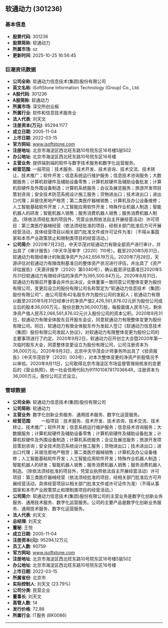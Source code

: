 ## 软通动力 (301236)

### 基本信息

- **股票代码**: 301236
- **股票简称**: 软通动力
- **所属市场**: sz
- **更新时间**: 2025-10-25 16:56:45

### 巨潮资讯数据

- **公司全称**: 软通动力信息技术(集团)股份有限公司
- **英文名称**: iSoftStone Information Technology (Group) Co., Ltd.
- **A股代码**: 301236
- **A股简称**: 软通动力
- **所属市场**: 深交所创业板
- **所属行业**: 软件和信息技术服务业
- **法人代表**: 刘天文
- **注册资本(万元)**: 95294.1177
- **成立日期**: 2005-11-04
- **上市日期**: 2022-03-15
- **官方网站**: www.isoftstone.com
- **注册地址**: 北京市海淀区西北旺东路10号院东区16号楼5层502
- **办公地址**: 北京市海淀区西北旺东路10号院东区16号楼
- **主营业务**: 提供端到端的软件与数字技术服务和数字化运营服务。
- **经营范围**: 一般项目：技术服务、技术开发、技术咨询、技术交流、技术转让、技术推广；软件开发；信息系统运行维护服务；信息技术咨询服务；大数据服务；计算机软硬件及辅助设备零售；计算机软硬件及辅助设备批发；计算机软硬件及外围设备制造；计算机系统服务；会议及展览服务；旅游开发项目策划咨询；安全技术防范系统设计施工服务；货物进出口；技术进出口；进出口代理；非居住房地产租赁；第二类医疗器械销售；计算机及办公设备维修；人工智能基础软件开发；人工智能应用软件开发；特殊作业机器人制造；智能机器人的研发；智能机器人销售；服务消费机器人销售；服务消费机器人制造。（除依法须经批准的项目外，凭营业执照依法自主开展经营活动）许可项目：第三类医疗器械经营（依法须经批准的项目，经相关部门批准后方可开展经营活动，具体经营项目以相关部门批准文件或许可证件为准）（不得从事国家和本市产业政策禁止和限制类项目的经营活动。）
- **公司简介**: 2020年7月23日，中天华茂对软通动力有限全部资产进行审计，并出具了《审计报告》（中天华茂审字〔2020〕110号）。截至2020年5月31日，软通动力有限经审计的账面净资产为242,656.19万元。2020年7月28日，天源评估对软通动力有限改制基准日的整体资产状况进行评估，并出具了《资产评估报告》（天源评报字〔2020〕第0340号），确认截至评估基准日2020年5月31日软通动力有限经评估的净资产为395,500.84万元。2020年8月31日，软通动力有限召开董事会并作出决议，全体董事一致同意公司整体变更为股份有限公司，变更后设立的股份有限公司名称暂定为“软通动力信息技术（集团）股份有限公司”，由公司现有42名股东作为股份公司的发起人；软通动力有限以截至2020年5月31日经审计的净资产值2,426,561,876.02元折为股份公司成立后的股本36,000万元，股份总数为36,000万股，每股面值人民币1元，剩余净资产值人民币2,066,561,876.02元计入股份公司的资本公积。2020年8月31日，软通动力有限全体股东召开股东会议，同意软通动力有限整体变更为股份有限公司。同日，软通动力有限全体股东作为发起人签订《软通动力信息技术（集团）股份有限公司发起人协议》，对软通动力有限整体变更为股份公司的主要事项进行了约定。2020年9月2日，软通动力召开创立大会暨2020年第一次临时股东大会，同意整体变更设立为股份有限公司，公司注册资本为36,000万元。2020年9月3日，北京中天华茂会计师事务所出具了《验资报告》（中天华茂验字〔2020〕003号），对本次整体变更的净资产折股情况予以审验。2020年9月11日，公司取得北京市海淀区市场监督管理局核发的变更后的《营业执照》，统一社会信用代码为91110108781703664R，注册资本为36,000万元，股份公司正式设立。

### 雪球数据

- **公司全称**: 软通动力信息技术(集团)股份有限公司
- **公司简称**: 软通动力
- **主营业务**: 数字化创新业务服务、通用技术服务、数字化运营服务。
- **经营范围**: 　　一般项目：技术服务、技术开发、技术咨询、技术交流、技术转让、技术推广；软件开发；信息系统运行维护服务；信息技术咨询服务；大数据服务；计算机软硬件及辅助设备零售；计算机软硬件及辅助设备批发；计算机软硬件及外围设备制造；计算机系统服务；会议及展览服务；旅游开发项目策划咨询；安全技术防范系统设计施工服务；货物进出口；技术进出口；进出口代理；非居住房地产租赁；第二类医疗器械销售；计算机及办公设备维修；人工智能基础软件开发；人工智能应用软件开发；特殊作业机器人制造；智能机器人的研发；智能机器人销售；服务消费机器人销售；服务消费机器人制造。（除依法须经批准的项目外，凭营业执照依法自主开展经营活动）许可项目：第三类医疗器械经营（依法须经批准的项目，经相关部门批准后方可开展经营活动，具体经营项目以相关部门批准文件或许可证件为准）（不得从事国家和本市产业政策禁止和限制类项目的经营活动。）
- **公司简介**: 软通动力信息技术(集团)股份有限公司的主营业务是数字化创新业务服务、通用技术服务、数字化运营服务。公司的主要产品是数字化创新业务服务、通用技术服务、数字化运营服务。
- **法人代表**: 刘天文
- **总经理**: 刘天文
- **董秘**: 王悦
- **成立日期**: 2005-11-04
- **注册资本(元)**: 95294.12万元
- **员工人数**: 90759
- **官方网站**: www.isoftstone.com
- **注册地址**: 北京市海淀区西北旺东路10号院东区16号楼5层502
- **办公地址**: 北京市海淀区西北旺东路10号院东区16号楼
- **上市日期**: 2022-03-15
- **所属省份**: 北京市
- **实际控制人**: 刘天文 (23.79%)
- **公司分类**: 民营企业
- **董事长**: 刘天文
- **高管人数**: 14
- **发行价格**: 72.88
- **所属行业**: IT服务 (BK0086)

---